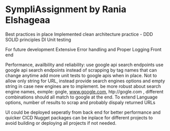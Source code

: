 # SympliAssignment by Rania Elshageaa
Best practices in place
Implemented clean architecture practice - DDD
SOLID principles
DI
Unit testing

For future development
Extensive Error handling and Proper Logging
Front end

Performance, availbility and reliability: 
use google api search endpoints
use google api search endpoints instead of scrapping by tag names that can change anytime
add more unit tests to google apis when in place.
Not to allow only string for URL, instead provide search engines options and empty string in case new engines are to implement.
be more robust about search engine names, exmple: gogle, www.google.com, htp://gogle.com , different combinations should all match to google at the end.
To extend Language options, number of results to scrap and probably dispaly returned URLs

UI could be deployed seperatly from back end for better performance and quicker CICD
Nugget packages can be inplace for different projects to avoid building or deploying all projects if not needed.


